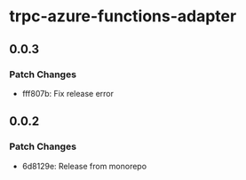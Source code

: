 # trpc-azure-functions-adapter

## 0.0.3

### Patch Changes

- fff807b: Fix release error

## 0.0.2

### Patch Changes

- 6d8129e: Release from monorepo
